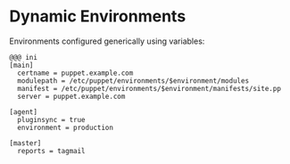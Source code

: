 <!SLIDE>
# Dynamic Environments

Environments configured generically using variables:

    @@@ ini
    [main]
      certname = puppet.example.com
      modulepath = /etc/puppet/environments/$environment/modules
      manifest = /etc/puppet/environments/$environment/manifests/site.pp
      server = puppet.example.com

    [agent]
      pluginsync = true
      environment = production

    [master]
      reports = tagmail

